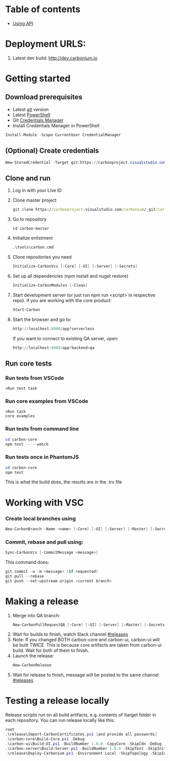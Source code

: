 # Table of contents
- [Using API](./Api.md)


# Deployment URLS:
1. Latest dev build: http://dev.carbonium.io

# Getting started

## Download prerequisites
- Latest [git](https://git-scm.com/downloads) version
- Latest [PowerShell](https://www.microsoft.com/en-us/download/details.aspx?id=50395)
- Git [Credentials Manager](https://github.com/Microsoft/Git-Credential-Manager-for-Windows/releases/tag/v1.7.0)
- Install Credentials Manager in PowerShell
```PowerShell
Install-Module -Scope CurrentUser CredentialManager
```

## (Optional) Create credentials
```PowerShell
New-StoredCredential -Target git:https://carbonproject.visualstudio.com -UserName Token -Password <Your token> -Type Generic -Persist LocalMachine
```

## Clone and run
1. Log in with your Live ID
2. Clone master project
    ```cmd
    git clone https://carbonproject.visualstudio.com/carbonium/_git/carbon-master
    ```
3. Go to repository
    ```
    cd carbon-master
    ```
4. Initialize enlistment
    ```cmd
    .\tools\carbon.cmd
    ```
5. Clone repositories you need
    ```PowerShell
    Initialize-CarbonVcs [-Core] [-UI] [-Server] [-Secrets]
    ```
6. Set up all dependencies (npm install and nuget restore)
    ```PowerShell
    Initialize-CarbonModules [-Clean]
    ```
7. Start development server (or just run npm run &lt;script&gt; in respective repo).
   If you are working with the core product:
    ```PowerShell
    Start-Carbon
    ```

8. Start the browser and go to:
   ```PowerShell
   http://localhost:8080/app?serverless
   ```
   If you want to connect to existing QA server, open:
   ```PowerShell
   http://localhost:8080/app?backend=qa
   ```

## Run core tests
### Run tests from VSCode
```VSCode
>Run test task
```

### Run core examples from VSCode
```VSCode
>Run task
core examples
```

### Run tests from command line
```PowerShell
cd carbon-core
npm test -- --watch
```

### Run tests once in PhantomJS
```PowerShell
cd carbon-core
npm test
```
This is what the build does, the results are in the .trx file

# Working with VSC
### Create local branches using
```PowerShell
New-CarbonBranch -Name <name> [-Core] [-UI] [-Server] [-Master] [-Secrets]
```

### Commit, rebase and pull using:
```PowerShell
Sync-CarbonVcs [-CommitMessage <message>]
```
This command does:
```PowerShell
git commit -a -m <message> (if requested)
git pull --rebase
git push --set-upstream origin <current branch>
```

# Making a release
1. Merge into QA branch:
    ```PowerShell
    New-CarbonPullRequestQA [-Core] [-UI] [-Server] [-Master] [-Secrets]
    ```
2. Wait for builds to finish, watch Slack channel [#releases](https://project-panda.slack.com/messages/releases/)
3. Note: If you changed BOTH carbon-core and carbon-ui, carbon-ui will be built TWICE.
This is because core artifacts are taken from carbon-ui build. Wait for both of them to finish.
4. Launch the release:
    ```PowerShell
    New-CarbonRelease
    ```
5. Wait for release to finish, message will be posted to the same channel [#releases](https://project-panda.slack.com/messages/releases/)

# Testing a release locally
Release scripts run on all build artifacts, e.g. contents of \target folder in each repository.
You can run release locally like this:
```PowerShell
root
.\release\Import-CarbonCertificates.ps1 [and provide all passwords]
.\carbon-core\Build-Core.ps1 -Debug
.\carbon-ui\Build-UI.ps1 -BuildNumber 1.0.0 -CopyCore -SkipCdn -Debug
.\carbon-server\Build-Server.ps1 -BuildNumber 1.0.0 -SkipTest -SkipInit
.\release\Deploy-Carbonium.ps1 -Environment Local -SkipTopology -SkipInit
```